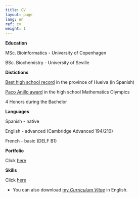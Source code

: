 ```yaml
---
title: CV
layout: page
lang: en
ref: cv
weight: 1
---
```


**Education**

MSc. Bioinformatics - University of Copenhagen

BSc. Biochemistry - University of Seville


**Distictions**

[Best high school record](http://www.juntadeandalucia.es/boja/2013/24/BOJA13-024-00002-1591-01_00020633.pdf) in the province of Huelva (in Spanish)

[Paco Anillo award](http://thales.cica.es/olimpiada2/?q=node/1203) in the high school Mathematics Olympics

4 Honors during the Bachelor

**Languages**

Spanish - native 

English - advanced (Cambridge Advanced 194/210)

French - basic (DELF B1)

**Portfolio**

Click [here](/portfolio/index.html)

**Skills**

Click [here](/skils/index.html)


* You can also download [my *Curriculum Vitae*](https://mega.nz/#!s8NRhJjT!NALPsIpb8gw33JWA4RPmqNORO1KZsNbK7dpBI0Pi5Cs) in English.


